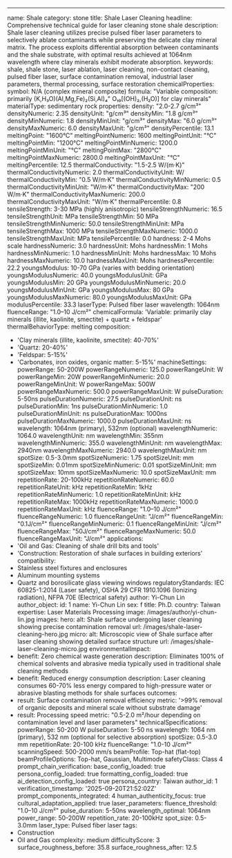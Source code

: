 ---
name: Shale
category: stone
title: Shale Laser Cleaning
headline: Comprehensive technical guide for laser cleaning stone shale
description: Shale laser cleaning utilizes precise pulsed fiber laser parameters to
  selectively ablate contaminants while preserving the delicate clay mineral matrix.
  The process exploits differential absorption between contaminants and the shale
  substrate, with optimal results achieved at 1064nm wavelength where clay minerals
  exhibit moderate absorption.
keywords: shale, shale stone, laser ablation, laser cleaning, non-contact cleaning,
  pulsed fiber laser, surface contamination removal, industrial laser parameters,
  thermal processing, surface restoration
chemicalProperties:
  symbol: N/A (complex mineral composite)
  formula: "Variable composition: primarily (K,H₃O)(Al,Mg,Fe)₂(Si,Al)₄"
    O₁₀[(OH)₂,(H₂O)] for clay minerals"
  materialType: sedimentary rock
properties:
  density: "2.0-2.7 g/cm³"
  densityNumeric: 2.35
  densityUnit: "g/cm³"
  densityMin: "1.8 g/cm³"
  densityMinNumeric: 1.8
  densityMinUnit: "g/cm³"
  densityMax: "6.0 g/cm³"
  densityMaxNumeric: 6.0
  densityMaxUnit: "g/cm³"
  densityPercentile: 13.1
  meltingPoint: "1600°C"
  meltingPointNumeric: 1600
  meltingPointUnit: "°C"
  meltingPointMin: "1200°C"
  meltingPointMinNumeric: 1200.0
  meltingPointMinUnit: "°C"
  meltingPointMax: "2800°C"
  meltingPointMaxNumeric: 2800.0
  meltingPointMaxUnit: "°C"
  meltingPercentile: 12.5
  thermalConductivity: "1.5-2.5 W/(m·K)"
  thermalConductivityNumeric: 2.0
  thermalConductivityUnit: W/
  thermalConductivityMin: "0.5 W/m·K"
  thermalConductivityMinNumeric: 0.5
  thermalConductivityMinUnit: "W/m·K"
  thermalConductivityMax: "200 W/m·K"
  thermalConductivityMaxNumeric: 200.0
  thermalConductivityMaxUnit: "W/m·K"
  thermalPercentile: 0.8
  tensileStrength: 3-30 MPa (highly anisotropic)
  tensileStrengthNumeric: 16.5
  tensileStrengthUnit: MPa
  tensileStrengthMin: 50 MPa
  tensileStrengthMinNumeric: 50.0
  tensileStrengthMinUnit: MPa
  tensileStrengthMax: 1000 MPa
  tensileStrengthMaxNumeric: 1000.0
  tensileStrengthMaxUnit: MPa
  tensilePercentile: 0.0
  hardness: 2-4 Mohs scale
  hardnessNumeric: 3.0
  hardnessUnit: Mohs
  hardnessMin: 1 Mohs
  hardnessMinNumeric: 1.0
  hardnessMinUnit: Mohs
  hardnessMax: 10 Mohs
  hardnessMaxNumeric: 10.0
  hardnessMaxUnit: Mohs
  hardnessPercentile: 22.2
  youngsModulus: 10-70 GPa (varies with bedding orientation)
  youngsModulusNumeric: 40.0
  youngsModulusUnit: GPa
  youngsModulusMin: 20 GPa
  youngsModulusMinNumeric: 20.0
  youngsModulusMinUnit: GPa
  youngsModulusMax: 80 GPa
  youngsModulusMaxNumeric: 80.0
  youngsModulusMaxUnit: GPa
  modulusPercentile: 33.3
  laserType: Pulsed fiber laser
  wavelength: 1064nm
  fluenceRange: "1.0–10 J/cm²"
  chemicalFormula: 'Variable: primarily clay minerals (illite, kaolinite, smectite)
    + quartz + feldspar'
  thermalBehaviorType: melting
composition:
- 'Clay minerals (illite, kaolinite, smectite): 40-70%'
- 'Quartz: 20-40%'
- 'Feldspar: 5-15%'
- 'Carbonates, iron oxides, organic matter: 5-15%'
machineSettings:
  powerRange: 50-200W
  powerRangeNumeric: 125.0
  powerRangeUnit: W
  powerRangeMin: 20W
  powerRangeMinNumeric: 20.0
  powerRangeMinUnit: W
  powerRangeMax: 500W
  powerRangeMaxNumeric: 500.0
  powerRangeMaxUnit: W
  pulseDuration: 5-50ns
  pulseDurationNumeric: 27.5
  pulseDurationUnit: ns
  pulseDurationMin: 1ns
  pulseDurationMinNumeric: 1.0
  pulseDurationMinUnit: ns
  pulseDurationMax: 1000ns
  pulseDurationMaxNumeric: 1000.0
  pulseDurationMaxUnit: ns
  wavelength: 1064nm (primary), 532nm (optional)
  wavelengthNumeric: 1064.0
  wavelengthUnit: nm
  wavelengthMin: 355nm
  wavelengthMinNumeric: 355.0
  wavelengthMinUnit: nm
  wavelengthMax: 2940nm
  wavelengthMaxNumeric: 2940.0
  wavelengthMaxUnit: nm
  spotSize: 0.5-3.0mm
  spotSizeNumeric: 1.75
  spotSizeUnit: mm
  spotSizeMin: 0.01mm
  spotSizeMinNumeric: 0.01
  spotSizeMinUnit: mm
  spotSizeMax: 10mm
  spotSizeMaxNumeric: 10.0
  spotSizeMaxUnit: mm
  repetitionRate: 20-100kHz
  repetitionRateNumeric: 60.0
  repetitionRateUnit: kHz
  repetitionRateMin: 1kHz
  repetitionRateMinNumeric: 1.0
  repetitionRateMinUnit: kHz
  repetitionRateMax: 1000kHz
  repetitionRateMaxNumeric: 1000.0
  repetitionRateMaxUnit: kHz
  fluenceRange: "1.0–10 J/cm²"
  fluenceRangeNumeric: 1.0
  fluenceRangeUnit: "J/cm²"
  fluenceRangeMin: "0.1J/cm²"
  fluenceRangeMinNumeric: 0.1
  fluenceRangeMinUnit: "J/cm²"
  fluenceRangeMax: "50J/cm²"
  fluenceRangeMaxNumeric: 50.0
  fluenceRangeMaxUnit: "J/cm²"
applications:
- 'Oil and Gas: Cleaning of shale drill bits and tools'
- 'Construction: Restoration of shale surfaces in building exteriors'
compatibility:
- Stainless steel fixtures and enclosures
- Aluminum mounting systems
- Quartz and borosilicate glass viewing windows
regulatoryStandards: IEC 60825-1:2014 (Laser safety), OSHA 29 CFR 1910.1096 (Ionizing
  radiation), NFPA 70E (Electrical safety)
author: Yi-Chun Lin
author_object:
  id: 1
  name: Yi-Chun Lin
  sex: f
  title: Ph.D.
  country: Taiwan
  expertise: Laser Materials Processing
  image: /images/author/yi-chun-lin.jpg
images:
  hero:
    alt: Shale surface undergoing laser cleaning showing precise contamination removal
    url: /images/shale-laser-cleaning-hero.jpg
  micro:
    alt: Microscopic view of Shale surface after laser cleaning showing detailed surface
      structure
    url: /images/shale-laser-cleaning-micro.jpg
environmentalImpact:
- benefit: Zero chemical waste generation
  description: Eliminates 100% of chemical solvents and abrasive media typically used
    in traditional shale cleaning methods
- benefit: Reduced energy consumption
  description: Laser cleaning consumes 60-70% less energy compared to high-pressure
    water or abrasive blasting methods for shale surfaces
outcomes:
- result: Surface contamination removal efficiency
  metric: '>99% removal of organic deposits and mineral scale without substrate damage'
- result: Processing speed
  metric: "0.5-2.0 m²/hour depending on contamination level and laser parameters"
technicalSpecifications:
  powerRange: 50-200 W
  pulseDuration: 5-50 ns
  wavelength: 1064 nm (primary), 532 nm (optional for selective absorption)
  spotSize: 0.5-3.0 mm
  repetitionRate: 20-100 kHz
  fluenceRange: "1.0-10 J/cm²"
  scanningSpeed: 500-2000 mm/s
  beamProfile: Top-hat (flat-top)
  beamProfileOptions: Top-hat, Gaussian, Multimode
  safetyClass: Class 4
prompt_chain_verification:
  base_config_loaded: true
  persona_config_loaded: true
  formatting_config_loaded: true
  ai_detection_config_loaded: true
  persona_country: Taiwan
  author_id: 1
  verification_timestamp: '2025-09-20T21:52:02Z'
  prompt_components_integrated: 4
  human_authenticity_focus: true
  cultural_adaptation_applied: true
laser_parameters:
  fluence_threshold: "1.0–10 J/cm²"
  pulse_duration: 5-50ns
  wavelength_optimal: 1064nm
  power_range: 50-200W
  repetition_rate: 20-100kHz
  spot_size: 0.5-3.0mm
  laser_type: Pulsed fiber laser
tags:
- Construction
- Oil and Gas
complexity: medium
difficultyScore: 3
surface_roughness_before: 35.8
surface_roughness_after: 12.5

